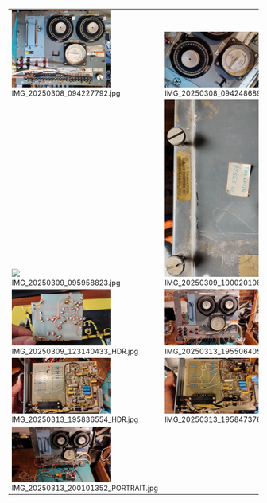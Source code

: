 <table><tr>
<tr>
<td valign="bottom">
<img src="./IMG_20250308_094227792.jpg" width="200"><br>
IMG_20250308_094227792.jpg
</td>

<td valign="bottom">
<img src="./IMG_20250308_094248689_HDR.jpg" width="200"><br>
IMG_20250308_094248689_HDR.jpg
</td>

<td valign="bottom">
<img src="./IMG_20250308_094311505_HDR.jpg" width="200"><br>
IMG_20250308_094311505_HDR.jpg
</td>

</tr>
<tr>
<td valign="bottom">
<img src="./IMG_20250309_095958823.jpg" width="200"><br>
IMG_20250309_095958823.jpg
</td>

<td valign="bottom">
<img src="./IMG_20250309_100020108.jpg" width="200"><br>
IMG_20250309_100020108.jpg
</td>

<td valign="bottom">
<img src="./IMG_20250309_114916703_HDR.jpg" width="200"><br>
IMG_20250309_114916703_HDR.jpg
</td>

</tr>
<tr>
<td valign="bottom">
<img src="./IMG_20250309_123140433_HDR.jpg" width="200"><br>
IMG_20250309_123140433_HDR.jpg
</td>

<td valign="bottom">
<img src="./IMG_20250313_195506405_HDR.jpg" width="200"><br>
IMG_20250313_195506405_HDR.jpg
</td>

<td valign="bottom">
<img src="./IMG_20250313_195806735_HDR.jpg" width="200"><br>
IMG_20250313_195806735_HDR.jpg
</td>

</tr>
<tr>
<td valign="bottom">
<img src="./IMG_20250313_195836554_HDR.jpg" width="200"><br>
IMG_20250313_195836554_HDR.jpg
</td>

<td valign="bottom">
<img src="./IMG_20250313_195847376_HDR.jpg" width="200"><br>
IMG_20250313_195847376_HDR.jpg
</td>

<td valign="bottom">
<img src="./IMG_20250313_195906933_PORTRAIT.jpg" width="200"><br>
IMG_20250313_195906933_PORTRAIT.jpg
</td>

</tr>
<tr>
<td valign="bottom">
<img src="./IMG_20250313_200101352_PORTRAIT.jpg" width="200"><br>
IMG_20250313_200101352_PORTRAIT.jpg
</td>

</tr></table>